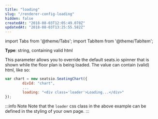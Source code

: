 ```yaml
---
title: "loading"
slug: "/renderer-config-loading"
hidden: false
createdAt: "2018-08-03T12:05:49.078Z"
updatedAt: "2018-08-03T13:25:55.582Z"
---
```


import Tabs from '@theme/Tabs';
import TabItem from '@theme/TabItem';

**Type**: string, containing valid html

This parameter allows you to override the default seats.io spinner that is shown while the floor plan is being loaded. The value can contain (valid) html, like so: 

```javascript
var chart = new seatsio.SeatingChart({
        divId: "chart",
        ...
        loading: "<div class='loader'>Loading...</div>"
});
```



:::info Note
Note that the `loader` css class in the above example can be defined in the styling of your own page.
:::

